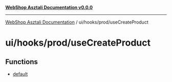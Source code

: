 [**WebShop Asztali Documentation v0.0.0**](../../../../README.md)

***

[WebShop Asztali Documentation](../../../../modules.md) / ui/hooks/prod/useCreateProduct

# ui/hooks/prod/useCreateProduct

## Functions

- [default](functions/default.md)
